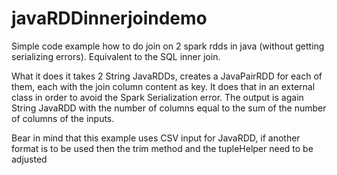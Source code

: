 # javaRDDinnerjoindemo
Simple code example how to do join on 2 spark rdds in java (without getting serializing errors). Equivalent to the SQL inner join.


What it does it takes 2 String JavaRDDs, creates a JavaPairRDD for each of them, each with the join column content as key. It does that in an external class in order to avoid the Spark Serialization error. The output is again String JavaRDD with the number of columns equal to the sum of the number of columns of the inputs.

Bear in mind that this example uses CSV input for JavaRDD, if another format is to be used then the trim method and the tupleHelper need to be adjusted